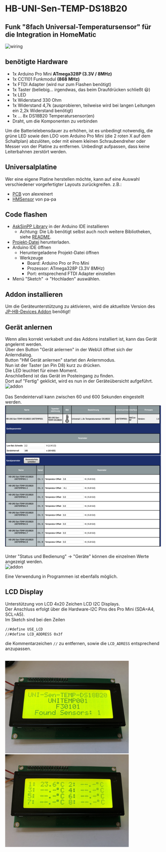 # HB-UNI-Sen-TEMP-DS18B20
## Funk "8fach Universal-Temperatursensor" für die Integration in HomeMatic

![wiring](Images/wiring.png)

## benötigte Hardware
* 1x Arduino Pro Mini **ATmega328P (3.3V / 8MHz)**
* 1x CC1101 Funkmodul **(868 MHz)**
* 1x FTDI Adapter (wird nur zum Flashen benötigt)
* 1x Taster (beliebig... irgendwas, das beim Draufdrücken schließt :smiley:)
* 1x LED 
* 1x Widerstand 330 Ohm
* 1x Widerstand 4,7k (ausprobieren, teilweise wird bei langen Leitungen ein 2,2k Widerstand benötigt)
* 1x ... 8x DS18B20 Temperatursensor(en)
* Draht, um die Komponenten zu verbinden

Um die Batterielebensdauer zu erhöhen, ist es unbedingt notwendig, die grüne LED sowie den LDO vom Arduino Pro Mini (die 2 roten X auf dem Schaltplan) abzulöten, oder mit einem kleinen Schraubendreher oder Messer von der Platine zu entfernen. Unbedingt aufpassen, dass keine Leiterbahnen zerstört werden.

## Universalplatine
Wer eine eigene Platine herstellen möchte, kann auf eine Auswahl verschiedener vorgefertigter Layouts zurückgreifen.
z.B.:
- [PCB](https://github.com/alexreinert/PCB) von alexreinert
- [HMSensor](https://github.com/pa-pa/HMSensor) von pa-pa

## Code flashen
- [AskSinPP Library](https://github.com/pa-pa/AskSinPP) in der Arduino IDE installieren
  - Achtung: Die Lib benötigt selbst auch noch weitere Bibliotheken, siehe [README](https://github.com/pa-pa/AskSinPP#required-additional-arduino-libraries).
- [Projekt-Datei](https://raw.githubusercontent.com/jp112sdl/HB-UNI-Sen-TEMP-DS18B20/master/HB-UNI-Sen-TEMP-DS18B20/HB-UNI-Sen-TEMP-DS18B20.ino) herunterladen.
- Arduino IDE öffnen
  - Heruntergeladene Projekt-Datei öffnen
  - Werkzeuge
    - Board: Arduino Pro or Pro Mini
    - Prozessor: ATmega328P (3.3V 8MHz) 
    - Port: entsprechend FTDI Adapter
einstellen
- Menü "Sketch" -> "Hochladen" auswählen.

## Addon installieren
Um die Geräteunterstützung zu aktivieren, wird die aktuellste Version des [JP-HB-Devices Addon](https://github.com/jp112sdl/JP-HB-Devices-addon/releases/latest) benötigt!

## Gerät anlernen
Wenn alles korrekt verkabelt und das Addons installiert ist, kann das Gerät angelernt werden.<br>
Über den Button "Gerät anlernen" in der WebUI öffnet sich der Anlerndialog.<br>
Button "HM Gerät anlernen" startet den Anlernmodus.<br>
Nun ist der Taster (an Pin D8) kurz zu drücken.<br>
Die LED leuchtet für einen Moment.<br>
Anschließend ist das Gerät im Posteingang zu finden.<br>
Dort auf "Fertig" geklickt, wird es nun in der Geräteübersicht aufgeführt.<br>
![addon](Images/ccu_geraete.png)
<br><br>
Das Sendeintervall kann zwischen 60 und 600 Sekunden eingestellt werden.<br>
![addon](Images/ccu_einstellungen.png)
<br><br>
Unter "Status und Bedienung" -> "Geräte" können die einzelnen Werte angezeigt werden.<br>
![addon](Images/ccu_status.png)



Eine Verwendung in Programmen ist ebenfalls möglich.


## LCD Display
Unterstützung von LCD 4x20 Zeichen LCD I2C Displays.<br>
Der Anschluss erfolgt über die Hardware-I2C Pins des Pro Mini (SDA=A4, SCL=A5).<br>
Im Sketch sind bei den Zeilen<br>
```
//#define USE_LCD
//#define LCD_ADDRESS 0x3f
```
die Kommentarzeichen `//` zu entfernen, sowie die `LCD_ADRESS` entsprechend anzupassen.
<br><br>

<img src=Images/LCD_Startscreen.jpeg width=400 />
<br>
<img src=Images/LCD_Tempscreen.jpeg width=400 />
